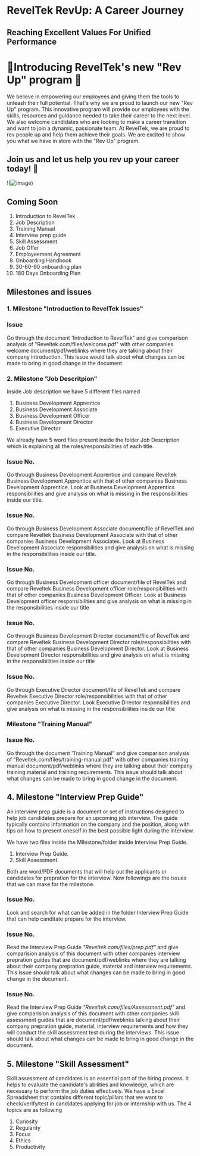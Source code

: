 # RevelTek RevUp: A Career Journey 

## Reaching Excellent Values For Unified Performance

# 🎉Introducing RevelTek's new "Rev Up" program 🎉
We believe in empowering our employees and giving them the tools to unleash their full potential. That's why we are proud to launch our new "Rev Up" program. This innovative program will provide our employees with the skills, resources and guidance needed to take their career to the next level. We also welcome candidates who are looking to make a career transition and want to join a dynamic, passionate team. At RevelTek, we are proud to rev people  up and help them achieve their goals. We are excited to show you what we have in store with the "Rev Up" program. 

## Join us and let us help you rev up your career today! 🚀

!(![image](https://user-images.githubusercontent.com/111142573/219293172-9d838327-11ce-437c-81d1-a7c220ae5fcb.png))


## Coming Soon

1. Introduction to RevelTek
2. Job Description
3. Training Manual
4. Interview prep guide
5. Skill Assessment
6. Job Offer
7. Employeement Agreement 
8. Onboarding Handbook
9. 30-60-90 onboarding plan
10. 180 Days Onboarding Plan 


## Milestones and issues

### 1. Milestone "Introduction to RevelTek Issues"

### Issue # 
Go through the document 'Introduction to RevelTek" and give comparison analysis of "Reveltek.com/files/welcome.pdf" with other companies welcome document/pdf/weblinks where they are talking about their company introduction.
This issue would talk about what changes can be made to bring in good change in the document. 

### 2. Milestone "Job Descritpion" 
Inside Job description we have 5 different files named
1. Business Development Apprentice
2. Business Development Associate 
3. Business Development Officer 
4. Business Development Director 
5. Executive Director

We already have 5 word files present inside the folder Job Description which is explaining all the roles/responsibilities of each title. 

### Issue No.  
Go through Business Development Apprentice and compare Reveltek Business Development Apprentice with that of other companies Business Development Apprentice. Look at Business Development Apprentics responsibilities and give analysis on what is missing in the responsibilities inside our title.

### Issue No.  
Go through Business Development Associate document/file of RevelTek and compare Reveltek Business Development Associate with that of other companies Business Development Associates. Look at Business Development Associate responsibilities and give analysis on what is missing in the responsibilities inside our title.

### Issue No.  
Go through Business Development officer document/file of RevelTek and compare Reveltek Business Development officer role/responsibilities with that of other companies Business Development Officer. Look at Business Development officer responsibilities and give analysis on what is missing in the responsibilities inside our title

### Issue No.
Go through Business Development Director document/file of RevelTek and compare Reveltek Business Development Director role/responsibilities with that of other companies Business Development Director. Look at Business Development Director responsibilities and give analysis on what is missing in the responsibilities inside our title

### Issue No.
Go through Executive Director document/file of RevelTek and compare Reveltek Executive Director role/responsibilities with that of other companies Executive Director. Look Executive Director responsibilities and give analysis on what is missing in the responsibilities inside our title

### Milestone "Training Manual"
### Issue No. 
Go through the document 'Training Manual" and give comparison analysis of "Reveltek.com/files/training-manual.pdf" with other companies training manual document/pdf/weblinks where they are talking about their company training material and training requirements.
This issue should talk about what changes can be made to bring in good change in the document.

## 4. Milestone "Interview Prep Guide" 
An interview prep guide is a document or set of instructions designed to help job candidates prepare for an upcoming job interview. The guide typically contains information on the company and the position, along with tips on how to present oneself in the best possible light during the interview. 

We have two files inside the Milestone/folder inside Interview Prep Guide.
1. Interview Prep Guide.
2. Skill Assessment.

Both are word/PDF documents that will help out the applicants or candidates for prepration for the interview.
Now followings are the issues that we can make for the milestone.

### Issue No. 
Look and search for what can be added in the folder Interview Prep Guide that can help canditate prepare for the interview.

### Issue No.
Read the Interview Prep Guide _"Reveltek.com/files/prep.pdf"_ and give comparision analysis of this document with other companies interview prepration guides that are document/pdf/weblinks where they are talking about their company prepration guide, material and interview requirements.
This issue should talk about what changes can be made to bring in good change in the document.

### Issue No. 
Read the Interview Prep Guide _"Reveltek.com/files/Assessment.pdf"_ and give comparision analysis of this document with other companies skill assessment guides that are document/pdf/weblinks talking about their company prepration guide, material, interview requirements and how they will conduct the skill assessment test during the interviews.
This issue should talk about what changes can be made to bring in good change in the document.

## 5. Milestone "Skill Assessment"
Skill assessment of candidates is an essential part of the hiring process. It helps to evaluate the candidate's abilities and knowledge, which are necessary to perform the job duties effectively.
We have a Excel Spreadsheet that contains different topic/pillars that we want to check/verify/test in candidates applying for job or internship with us. 
The 4 topics are as following 
1. Curiosity 
2. Regularity
3. Focus
4. Ethics
5. Productivity 



